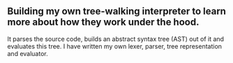 ## Building my own tree-walking interpreter to learn more about how they work under the hood.
 
It parses the source code, builds an abstract syntax tree (AST) out of it and evaluates this tree. I have written my own lexer, parser, tree representation and evaluator.
